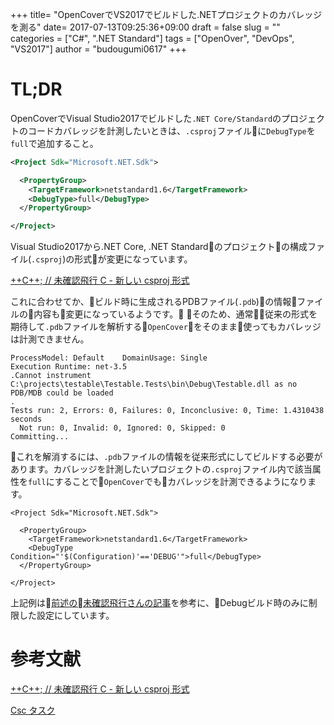 +++
title= "OpenCoverでVS2017でビルドした.NETプロジェクトのカバレッジを測る"
date= 2017-07-13T09:25:36+09:00
draft = false
slug = ""
categories = ["C#", ".NET Standard"]
tags = ["OpenOver", "DevOps", "VS2017"]
author = "budougumi0617"
+++

# TL;DR
OpenCoverでVisual Studio2017でビルドした`.NET Core/Standard`のプロジェクトのコードカバレッジを計測したいときは、`.csproj`ファイルに`DebugType`を`full`で追加すること。

````xml
<Project Sdk="Microsoft.NET.Sdk">

  <PropertyGroup>
    <TargetFramework>netstandard1.6</TargetFramework>
    <DebugType>full</DebugType>
  </PropertyGroup>

</Project>
````

Visual Studio2017から.NET Core, .NET Standardのプロジェクトの構成ファイル(`.csproj`)の形式が変更になっています。

[++C++; // 未確認飛行 C  - 新しい csproj 形式](http://ufcpp.net/blog/2017/5/newcsproj/)

これに合わせてか、ビルド時に生成されるPDBファイル(`.pdb`)の情報ファイルの内容も変更になっているようです。
そのため、通常従来の形式を期待して`.pdb`ファイルを解析する`OpenCover`をそのまま使ってもカバレッジは計測できません。

```
ProcessModel: Default    DomainUsage: Single
Execution Runtime: net-3.5
.Cannot instrument C:\projects\testable\Testable.Tests\bin\Debug\Testable.dll as no PDB/MDB could be loaded
.
Tests run: 2, Errors: 0, Failures: 0, Inconclusive: 0, Time: 1.4310438 seconds
  Not run: 0, Invalid: 0, Ignored: 0, Skipped: 0
Committing...

```

これを解消するには、`.pdb`ファイルの情報を従来形式にしてビルドする必要があります。カバレッジを計測したいプロジェクトの`.csproj`ファイル内で該当属性を`full`にすることで`OpenCover`でもカバレッジを計測できるようになります。

```
<Project Sdk="Microsoft.NET.Sdk">

  <PropertyGroup>
    <TargetFramework>netstandard1.6</TargetFramework>
    <DebugType Condition="'$(Configuration)'=='DEBUG'">full</DebugType>
  </PropertyGroup>

</Project>
```


上記例は[前述の未確認飛行さんの記事](http://ufcpp.net/blog/2017/5/newcsproj/)を参考に、Debugビルド時のみに制限した設定にしています。


# 参考文献
[++C++; // 未確認飛行 C  - 新しい csproj 形式](http://ufcpp.net/blog/2017/5/newcsproj/)

[Csc タスク](https://msdn.microsoft.com/ja-jp/library/s5c8athz.aspx)


